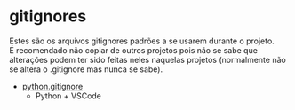 # gitignores
Estes são os arquivos gitignores padrões a se usarem durante o projeto.  
É recomendado não copiar de outros projetos pois não se sabe que alterações podem ter sido feitas neles naquelas projetos (normalmente não se altera o .gitignore mas nunca se sabe).  

- [python.gitignore](python.gitignore)
    - Python + VSCode